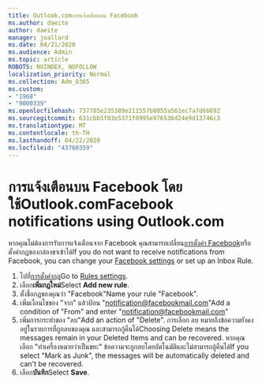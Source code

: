 ```yaml
---
title: Outlook.comการแจ้งเตือนบน Facebook
ms.author: daeite
author: daeite
manager: joallard
ms.date: 04/21/2020
ms.audience: Admin
ms.topic: article
ROBOTS: NOINDEX, NOFOLLOW
localization_priority: Normal
ms.collection: Adm_O365
ms.custom:
- "1968"
- "9000339"
ms.openlocfilehash: 737785e235389e211557b8055a561ec7a7d66692
ms.sourcegitcommit: 631cbb5f03e5371f0995e976536d24e9d13746c3
ms.translationtype: MT
ms.contentlocale: th-TH
ms.lasthandoff: 04/22/2020
ms.locfileid: "43760359"
---
```

# <a name="facebook-notifications-using-outlookcom"></a><span data-ttu-id="37203-102">การแจ้งเตือนบน Facebook โดยใช้Outlook.com</span><span class="sxs-lookup"><span data-stu-id="37203-102">Facebook notifications using Outlook.com</span></span>

<span data-ttu-id="37203-103">หากคุณไม่ต้องการรับการแจ้งเตือนจาก Facebook คุณสามารถเปลี่ยน[การตั้งค่า Facebook](https://aka.ms/facebook-notifications-settings)หรือตั้งค่ากฎของกล่องขาเข้าได้</span><span class="sxs-lookup"><span data-stu-id="37203-103">If you do not want to receive notifications from Facebook, you can change your [Facebook settings](https://aka.ms/facebook-notifications-settings) or set up an Inbox Rule.</span></span>

1. <span data-ttu-id="37203-104">ไปที่[การตั้งค่ากฎ](https://outlook.live.com/mail/options/mail/rules/inboxRules)</span><span class="sxs-lookup"><span data-stu-id="37203-104">Go to [Rules settings](https://outlook.live.com/mail/options/mail/rules/inboxRules).</span></span>
1. <span data-ttu-id="37203-105">เลือก**เพิ่มกฎใหม่**</span><span class="sxs-lookup"><span data-stu-id="37203-105">Select **Add new rule**.</span></span>
1. <span data-ttu-id="37203-106">ตั้งชื่อกฎของคุณว่า "Facebook"</span><span class="sxs-lookup"><span data-stu-id="37203-106">Name your rule "Facebook".</span></span>
1. <span data-ttu-id="37203-107">เพิ่มเงื่อนไขของ "จาก" แล้วป้อน "notification@facebookmail.com"</span><span class="sxs-lookup"><span data-stu-id="37203-107">Add a condition of "From" and enter "notification@facebookmail.com"</span></span>
1. <span data-ttu-id="37203-108">เพิ่มการกระทําของ "ลบ"</span><span class="sxs-lookup"><span data-stu-id="37203-108">Add an action of "Delete".</span></span> <span data-ttu-id="37203-109">การเลือก ลบ หมายถึงข้อความยังคงอยู่ในรายการที่ถูกลบของคุณ และสามารถกู้คืนได้</span><span class="sxs-lookup"><span data-stu-id="37203-109">Choosing Delete means the messages remain in your Deleted Items and can be recovered.</span></span> <span data-ttu-id="37203-110">หากคุณเลือก "ทําเครื่องหมายว่าเป็นขยะ" ข้อความจะถูกลบโดยอัตโนมัติและไม่สามารถกู้คืนได้</span><span class="sxs-lookup"><span data-stu-id="37203-110">If you select "Mark as Junk", the messages will be automatically deleted and can't be recovered.</span></span>
1. <span data-ttu-id="37203-111">เลือก**บันทึก**</span><span class="sxs-lookup"><span data-stu-id="37203-111">Select **Save**.</span></span>